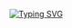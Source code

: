  [![Typing SVG](https://readme-typing-svg.herokuapp.com?color=%2336BCF7&lines=This+is+my+search+Movies)](https://git.io/typing-svg)

